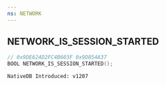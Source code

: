 ```yaml
---
ns: NETWORK
---
```

## NETWORK_IS_SESSION_STARTED

```c
// 0x9DE624D2FC4B603F 0x9D854A37
BOOL NETWORK_IS_SESSION_STARTED();
```

```
NativeDB Introduced: v1207
```

